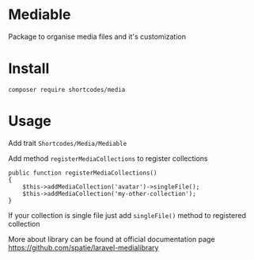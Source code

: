 # Mediable

Package to organise media files and it's customization

# Install

    composer require shortcodes/media
    
# Usage

Add trait  `Shortcodes/Media/Mediable`

Add method  `registerMediaCollections` to register collections

    public function registerMediaCollections()
    {
        $this->addMediaCollection('avatar')->singleFile();
        $this->addMediaCollection('my-other-collection');
    }


If your collection is single file just add `singleFile()` method to registered collection

More about library can be found at official documentation page https://github.com/spatie/laravel-medialibrary